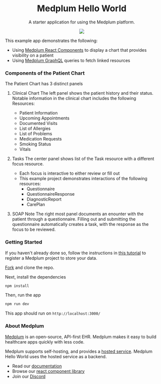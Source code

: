 <h1 align="center">Medplum Hello World</h1>
<p align="center">A starter application for using the Medplum platform.</p>
<p align="center">
<a href="https://github.com/medplum/medplum-hello-world/blob/main/LICENSE.txt">
    <img src="https://img.shields.io/badge/license-Apache-blue.svg" />
  </a>
</p>

This example app demonstrates the following:

- Using [Medplum React Components](https://storybook.medplum.com/?path=/docs/medplum-introduction--docs) to display a chart that provides visibility on a patient
- Using [Medplum GraphQL](https://graphiql.medplum.com/) queries to fetch linked resources

### Components of the Patient Chart

The Patient Chart has 3 distinct panels

1. Clinical Chart
  The left panel shows the patient history and their status. Notable information in the clinical chart includes the following Resources:
    - Patient Information
    - Upcoming Appointments
    - Documented Visits 
    - List of Allergies
    - List of Problems
    - Medication Requests
    - Smoking Status
    - Vitals 

2. Tasks
  The center panel shows list of the Task resource with a different focus resource. 
    - Each focus is interactive to either review or fill out
    - This example project demonstrates interactions of the following resources:
      - Questionnaire
      - QuestionnaireResponse
      - DiagnosticReport 
      - CarePlan

3. SOAP Note
  The right most panel documents an enounter with the patient through a questionnaire. Filling out and submitting the questionnaire automatically creates a task, with the response as the focus to be reviewed.

### Getting Started

If you haven't already done so, follow the instructions in [this tutorial](https://www.medplum.com/docs/tutorials/app/register) to register a Medplum project to store your data.

[Fork](https://github.com/medplum/medplum-hello-world/fork) and clone the repo.

Next, install the dependencies

```bash
npm install
```

Then, run the app

```bash
npm run dev
```

This app should run on `http://localhost:3000/`

### About Medplum

[Medplum](https://www.medplum.com/) is an open-source, API-first EHR. Medplum makes it easy to build healthcare apps quickly with less code.

Medplum supports self-hosting, and provides a [hosted service](https://app.medplum.com/). Medplum Hello World uses the hosted service as a backend.

- Read our [documentation](https://www.medplum.com/docs)
- Browse our [react component library](https://docs.medplum.com/storybook/index.html?)
- Join our [Discord](https://discord.gg/medplum)
